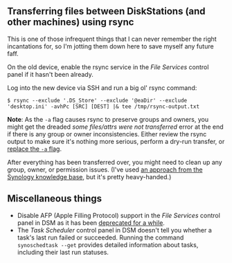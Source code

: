 <!--
  # This file is distributed under under the Creative Commons
  # Attribution 4.0 International License. To view a copy of this
  # license, please visit <http://creativecommons.org/licenses/by/4.0/>.

  description: Read Damien Dart's notes on setting up, using, and troubleshooting a Synology DiskStation.
  title: Synology DiskStation Notes
  twigTemplate: .templates/base-note.html.twig
-->

Transferring files between DiskStations (and other machines) using rsync
------------------------------------------------------------------------

This is one of those infrequent things that I can never remember the
right incantations for, so I'm jotting them down here to save myself any
future faff.

On the old device, enable the rsync service in the _File Services_
control panel if it hasn't been already.

Log into the new device via SSH and run a big ol' rsync command:

```
$ rsync --exclude '.DS_Store' --exclude '@eaDir' --exclude 'desktop.ini' -avhPc [SRC] [DEST] |& tee /tmp/rsync-output.txt
```

<div class="admonition admonition--info">
  <p><b>Note</b>: As the <code>-a</code> flag causes rsync to preserve
    groups and owners, you might get the dreaded <em>some files/attrs
    were not transferred</em> error at the end if there is any group or
    owner inconsistencies. Either review the rsync output to make sure
    it's nothing more serious, perform a dry-run transfer, or
    <a href="https://explainshell.com/explain?cmd=rsync+-a">replace the
    <code>-a</code> flag</a>.
</div>

After everything has been transferred over, you might need to clean up
any group, owner, or permission issues. (I've used [an approach from the
Synology knowledge base][2], but it's pretty heavy-handed.)

[2]: <https://www.synology.com/en-us/knowledgebase/DSM/tutorial/Management/Revert_to_Windows_ACL_permission>


Miscellaneous things
--------------------

  - Disable AFP (Apple Filling Protocol) support in the _File Services_
    control panel in DSM as it has been [deprecated for a while][3].
  - The _Task Scheduler_ control panel in DSM doesn't tell you whether a
    task's last run failed or succeeded.  Running the command
    `synoschedtask --get` provides detailed information about tasks,
    including their last run statuses.

[3]: <https://www.macworld.com/article/3600899/using-afp-to-share-a-mac-drive-its-time-to-change.html>
